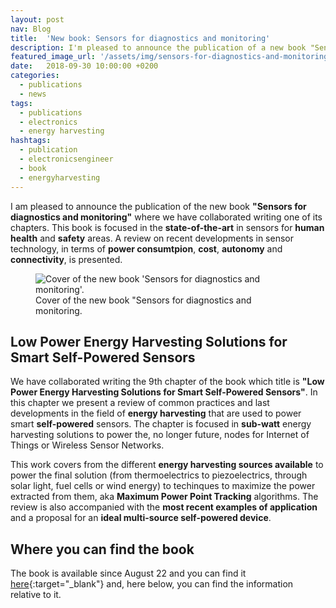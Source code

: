 ```yaml
---
layout: post
nav: Blog
title:  'New book: Sensors for diagnostics and monitoring'
description: I'm pleased to announce the publication of a new book "Sensors for diagnostics and monitoring" where we have collaborated writing one of its chapters.
featured_image_url: '/assets/img/sensors-for-diagnostics-and-monitoring-book-card.jpg'
date:   2018-09-30 10:00:00 +0200
categories:
  - publications
  - news
tags:
  - publications
  - electronics
  - energy harvesting 
hashtags:
  - publication
  - electronicsengineer
  - book
  - energyharvesting
---
```


I am pleased to announce the publication of the new book **"Sensors for diagnostics and monitoring"** where we have collaborated writing one of its chapters. This book is focused in the **state-of-the-art** in sensors for **human health** and **safety** areas. A review on recent developments in sensor technology, in terms of **power consumtpion**, **cost**, **autonomy** and **connectivity**, is presented.

<figure>
  <img src="{{ '/assets/img/sensors-for-diagnostics-and-monitoring-book.jpg' | relative_url }}" alt="Cover of the new book 'Sensors for diagnostics and monitoring'.">
  <figcaption>
    Cover of the new book "Sensors for diagnostics and monitoring.
  </figcaption>
</figure>

## Low Power Energy Harvesting Solutions for Smart Self-Powered Sensors

We have collaborated writing the 9th chapter of the book which title is **"Low Power Energy Harvesting Solutions for Smart Self-Powered Sensors"**. In this chapter we present a review of common practices and last developments in the field of **energy harvesting** that are used to power smart **self-powered** sensors. The chapter is focused in **sub-watt** energy harvesting solutions to power the, no longer future, nodes for Internet of Things or Wireless Sensor Networks.

This work covers from the different **energy harvesting sources available** to power the final solution (from thermoelectrics to piezoelectrics, through solar light, fuel cells or wind energy) to techinques to maximize the power extracted from them, aka **Maximum Power Point Tracking** algorithms. The review is also accompanied with the **most recent examples of application** and a proposal for an **ideal multi-source self-powered device**.

## Where you can find the book

The book is available since August 22 and you can find it [here](https://www.crcpress.com/Sensors-for-Diagnostics-and-Monitoring/Yallup-Basirico/p/book/9780815370208){:target="_blank"} and, here below, you can find the information relative to it.